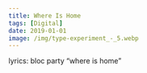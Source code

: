 ```yaml
---
title: Where Is Home
tags: [Digital]
date: 2019-01-01
image: /img/type-experiment_-_5.webp
---
```


lyrics: bloc party “where is home”
